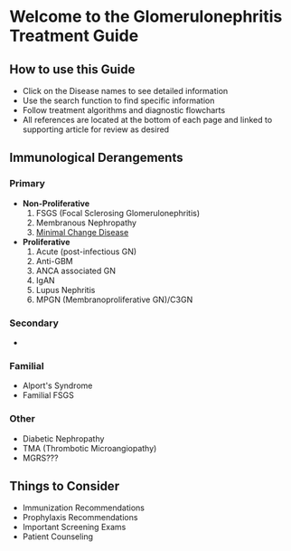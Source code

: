 # **Welcome to the Glomerulonephritis Treatment Guide**
## **How to use this Guide**
* Click on the Disease names to see detailed information
* Use the search function to find specific information
* Follow treatment algorithms and diagnostic flowcharts
* All references are located at the bottom of each page and linked to supporting article for review as desired
## **Immunological Derangements**
### **Primary**
- **Non-Proliferative**
    1. FSGS (Focal Sclerosing Glomerulonephritis)
    2. Membranous Nephropathy
    3. [Minimal Change Disease](MCD.md)
- **Proliferative** 
    1. Acute (post-infectious GN)
    2. Anti-GBM
    3. ANCA associated GN
    4. IgAN
    5. Lupus Nephritis 
    6. MPGN (Membranoproliferative GN)/C3GN
### **Secondary**
* 
### **Familial**
* Alport's Syndrome
* Familial FSGS
### **Other**
* Diabetic Nephropathy
* TMA (Thrombotic Microangiopathy)
* MGRS???
## **Things to Consider**
* Immunization Recommendations
* Prophylaxis Recommendations
* Important Screening Exams
* Patient Counseling 
